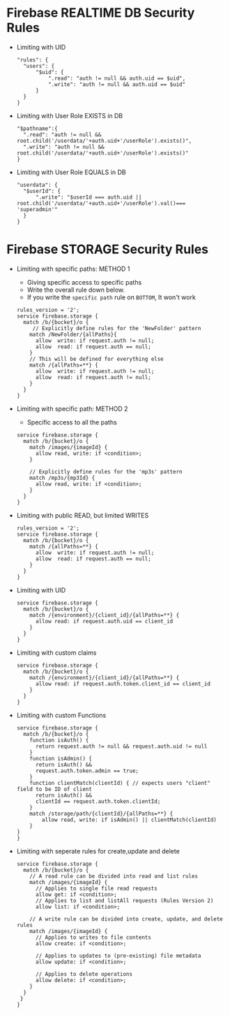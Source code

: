 # Firebase REALTIME DB Security Rules

- Limiting with UID
  ```console
  "rules": {
  	"users": {
  		"$uid": {
  			".read": "auth != null && auth.uid == $uid",
  			".write": "auth != null && auth.uid == $uid"
  		}
  	}
  }
  ```

- Limiting with User Role EXISTS in DB
  ```console
  "$pathname":{
  	".read": "auth != null && root.child('/userdata/'+auth.uid+'/userRole').exists()",
  	".write": "auth != null && root.child('/userdata/'+auth.uid+'/userRole').exists()"
  }
  ```

- Limiting with User Role EQUALS in DB
  ```console
  "userdata": {
  	"$userId": {
  		".write": "$userId === auth.uid || root.child('/userdata/'+auth.uid+'/userRole').val()=== 'superadmin'"
  	}
  }
  ```

# Firebase STORAGE Security Rules

- Limiting with specific paths: METHOD 1
  - Giving specific access to specific paths
  - Write the overall rule down below.
  - If you write the `specific path` rule on `BOTTOM`, It won't work

  ```console
  rules_version = '2';
  service firebase.storage {
    match /b/{bucket}/o {
       // Explicitly define rules for the 'NewFolder' pattern
      match /NewFolder/{allPaths}{
        allow  write: if request.auth != null;
        allow  read: if request.auth == null;
      }
      // This will be defined for everything else
      match /{allPaths=**} {
        allow  write: if request.auth != null;
        allow  read: if request.auth != null;
      }
    }
  }
  ```

- Limiting with specific path: METHOD 2
  - Specific access to all the paths
  ```console
  service firebase.storage {
    match /b/{bucket}/o {
      match /images/{imageId} {
        allow read, write: if <condition>;
      }

      // Explicitly define rules for the 'mp3s' pattern
      match /mp3s/{mp3Id} {
        allow read, write: if <condition>;
      }
    }
  }
  ```

- Limiting with public READ, but limited WRITES
    ```console
    rules_version = '2';
    service firebase.storage {
      match /b/{bucket}/o {
        match /{allPaths=**} {
          allow  write: if request.auth != null;
          allow  read: if request.auth == null;
        }
      }
    }
    ```

- Limiting with UID
  ```console
  service firebase.storage {
    match /b/{bucket}/o {
      match /{environment}/{client_id}/{allPaths=**} {
        allow read: if request.auth.uid == client_id
      }
    }
  }
  ```

- Limiting with custom claims
  ```console
  service firebase.storage {
    match /b/{bucket}/o {
      match /{environment}/{client_id}/{allPaths=**} {
        allow read: if request.auth.token.client_id == client_id
      }
    }
  }
  ```

- Limiting with custom Functions
  ```console
  service firebase.storage {
    match /b/{bucket}/o {
      function isAuth() {
        return request.auth != null && request.auth.uid != null
      }
      function isAdmin() {
        return isAuth() &&
        request.auth.token.admin == true;
      }
      function clientMatch(clientId) { // expects users "client" field to be ID of client
        return isAuth() &&
        clientId == request.auth.token.clientId;
      }
      match /storage/path/{clientId}/{allPaths=**} {
          allow read, write: if isAdmin() || clientMatch(clientId)
      }
  }
  }
  ```

- Limiting with seperate rules for create,update and delete
  ```console
  service firebase.storage {
    match /b/{bucket}/o {
      // A read rule can be divided into read and list rules
      match /images/{imageId} {
        // Applies to single file read requests
        allow get: if <condition>;
        // Applies to list and listAll requests (Rules Version 2)
        allow list: if <condition>;

      // A write rule can be divided into create, update, and delete rules
      match /images/{imageId} {
        // Applies to writes to file contents
        allow create: if <condition>;

        // Applies to updates to (pre-existing) file metadata
        allow update: if <condition>;

        // Applies to delete operations
        allow delete: if <condition>;
      }
    }
   }
  }
  ```